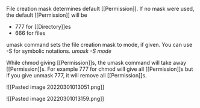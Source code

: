 File creation mask determines default [[Permission]]. If no mask were used, the default [[Permission]] will be 
* 777 for [[Directory]]es
* 666 for files

umask command sets the file creation mask to mode, if given. You can use -S for symbolic notations.
*umask -S mode*

While chmod giving [[Permission]]s, the umask command will take away [[Permission]]s. For example 777 for chmod will give all [[Permission]]s but if you give unmask 777, it will remove all [[Permission]]s.

![[Pasted image 20220301013051.png]]

![[Pasted image 20220301013159.png]]
